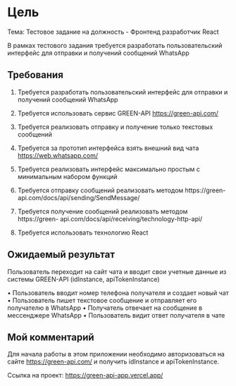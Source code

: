 # Цель

Тема: Тестовое задание на должность - Фронтенд разработчик React

В рамках тестового задания требуется разработать пользовательский интерфейс для
отправки и получений сообщений WhatsApp

## Требования

1. Требуется разработать пользовательский интерфейс для отправки и получений
   сообщений WhatsApp
2. Требуется использовать сервис GREEN-API https://green-api.com/
3. Требуется реализовать отправку и получение только текстовых сообщений
4. Требуется за прототип интерфейса взять внешний вид чата
   https://web.whatsapp.com/
5. Требуется реализовать интерфейс максимально простым с минимальным набором
   функций

6. Требуется отправку сообщений реализовать методом https://green-
   api.com/docs/api/sending/SendMessage/

7. Требуется получение сообщений реализовать методом https://green-
   api.com/docs/api/receiving/technology-http-api/

8. Требуется использовать технологию React

## Ожидаемый результат

Пользователь переходит на сайт чата и вводит свои учетные данные из
системы GREEN-API (idInstance, apiTokenInstance)

• Пользователь вводит номер телефона получателя и создает новый чат
• Пользователь пишет текстовое сообщение и отправляет его получателю в
WhatsApp
• Получатель отвечает на сообщение в мессенджере WhatsApp
• Пользователь видит ответ получателя в чате

## Мой комментарий

Для начала работы в этом приложении необходимо авторизоваться на сайте https://green-api.com/ и получить idInstance и apiTokenInstance.

Ссылка на проект: https://green-api-app.vercel.app/
